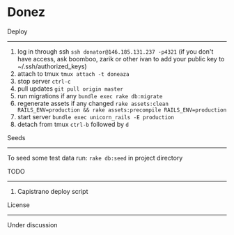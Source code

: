 Donez
========================

Deploy
________________________
1. log in through ssh `ssh donator@146.185.131.237 -p4321` (if you don't have access, ask boomboo, zarik or other ivan to add your public key to ~/.ssh/authorized_keys)
2. attach to tmux `tmux attach -t doneaza`
3. stop server `ctrl-c`
4. pull updates `git pull origin master`
5. run migrations if any `bundle exec rake db:migrate`
6. regenerate assets if any changed `rake assets:clean RAILS_ENV=production && rake assets:precompile RAILS_ENV=production`
7. start server `bundle exec unicorn_rails -E production`
8. detach from tmux `ctrl-b` followed by `d`


Seeds
________________________
To seed some test data run:
`rake db:seed` in project directory

TODO
________________________
1. Capistrano deploy script


License
________________________
Under discussion
